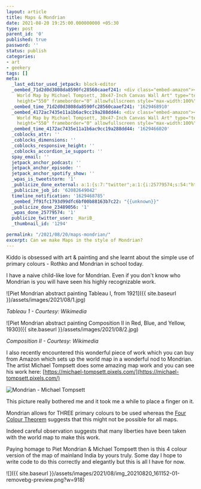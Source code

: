 ```yaml
---
layout: article
title: Maps & Mondrian
date: 2021-08-20 19:25:00.000000000 +05:30
type: post
parent_id: '0'
published: true
password: ''
status: publish
categories:
- art
- geekery
tags: []
meta:
  _last_editor_used_jetpack: block-editor
  _oembed_71d2d0d3808da8590fc28560caaef241: <div class="embed-amazon"><iframe title="Mondrian
    World Map by Michael Tompsett, 30x47-Inch Canvas Wall Art" type="text/html" width="739"
    height="550" frameborder="0" allowfullscreen style="max-width:100%" src="https://read.amazon.com/kp/card?preview=inline&linkCode=kpd&ref_=k4w_oembed_7e2wmZd0fCeSGk&asin=B009VXJW6A&tag=kpembed-20"></iframe></div>
  _oembed_time_71d2d0d3808da8590fc28560caaef241: '1629468910'
  _oembed_4172ac7435e11a1b6ac9cc19a288dd44: <div class="embed-amazon"><iframe title="Mondrian
    World Map by Michael Tompsett, 30x47-Inch Canvas Wall Art" type="text/html" width="500"
    height="550" frameborder="0" allowfullscreen style="max-width:100%" src="https://read.amazon.com/kp/card?preview=inline&linkCode=kpd&ref_=k4w_oembed_RELtSHVFC7g6iQ&asin=B009VXJW6A&tag=kpembed-20"></iframe></div>
  _oembed_time_4172ac7435e11a1b6ac9cc19a288dd44: '1629466020'
  _coblocks_attr: ''
  _coblocks_dimensions: ''
  _coblocks_responsive_height: ''
  _coblocks_accordion_ie_support: ''
  spay_email: ''
  jetpack_anchor_podcast: ''
  jetpack_anchor_episode: ''
  jetpack_anchor_spotify_show: ''
  _wpas_is_tweetstorm: '1'
  _publicize_done_external: a:1:{s:7:"twitter";a:1:{i:25779574;s:54:"https://twitter.com/_HariB_/status/1428721782727585799";}}
  _publicize_job_id: '62082649042'
  timeline_notification: '1629468785'
  _oembed_7f91fc1793d99dfc6bf00b88163b7c22: "{{unknown}}"
  _publicize_done_23489056: '1'
  _wpas_done_25779574: '1'
  publicize_twitter_user: _HariB_
  _thumbnail_id: '1294'

permalink: "/2021/08/20/maps-mondrian/"
excerpt: Can we make Maps in the style of Mondrian?
---
```


Kiddo is obsessed with art & painting and she learnt about the simple use of primary colours - Rothko and Mondrian in school today.

I have a naive child-like love for Mondrian. Even if you don't know who Mondrian is you will have seen his highly recognizable work.

![Piet Mondrian abstract painting Tableau I, from 1921]({{ site.baseurl }}/assets/images/2021/08/1.jpg)

_Tableau 1 - Courtesy: Wikimedia_

![Piet Mondrian abstract painting Composition II in Red, Blue, and Yellow, 1930]({{ site.baseurl }}/assets/images/2021/08/2.jpg)  

_Composition II - Courtesy: Wikimedia_

I also recently encountered this wonderful piece of work which you can buy from Amazon which sets up the world map in a wonderful nod to Mondrian. The artist Michael Tompsett does some amazing map work and you can see his work here: [https://michael-tompsett.pixels.com/](https://michael-tompsett.pixels.com/)

![Mondrian - Michael Tompsett](https://www.amazon.com/Mondrian-Michael-Tompsett-30x47-Inch-Art/dp/B009VXJW6A)

This picture really bothered me and it took me a while to place a finger on it.

Mondrian allows for THREE primary colours to be used whereas the [Four Colour Theorem](https://en.wikipedia.org/wiki/Four_color_theorem) suggests that this might not be possible for all maps.

Indeed careful observation suggests that many liberties have been taken with the world map to make this work.

Paying homage to Piet Mondrian & Michael Tompsett then is this 4 colour version of the map of mainland India by yours truly. Some day I hope to write code to do this correctly and elegantly but this is all I have for now.

![]({{ site.baseurl }}/assets/images/2021/08/img_20210820_161152-01-removebg-preview.png?w=918)